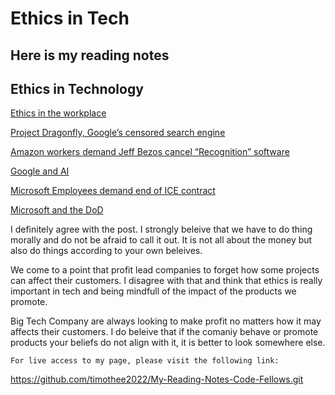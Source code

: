 # Ethics in Tech

## Here is my reading notes

## Ethics in Technology

[Ethics in the workplace](https://medium.freecodecamp.org/the-code-im-still-ashamed-of-e4c021dff55e)

[Project Dragonfly, Google’s censored search engine](https://www.vox.com/2018/8/17/17704526/google-dragonfly-censored-search-engine-china)

[Amazon workers demand Jeff Bezos cancel “Recognition” software](https://gizmodo.com/amazon-workers-demand-jeff-bezos-cancel-face-recognitio-1827037509)

[Google and AI](https://gizmodo.com/in-reversal-google-says-its-ai-will-not-be-used-for-we-1826649327)

[Microsoft Employees demand end of ICE contract](https://web.archive.org/web/20211124172013/https://www.nytimes.com/2018/06/19/technology/tech-companies-immigration-border.html)

[Microsoft and the DoD](https://web.archive.org/web/20200616232735/https://www.businessinsider.com/microsoft-employees-protest-contract-us-army-hololens-2019-2)

I definitely agree with the post. I strongly beleive that we have to do thing morally and do not be afraid to call it out. It is not all about the money but also do things according to your own beleives. 

We come to a point that profit lead companies to forget how some projects can affect their customers. I disagree with that and think that ethics is really important in tech and being mindfull of the impact of the products we promote.

Big Tech Company are always looking to make profit no matters how it may affects their customers. I do beleive that if the comaniy behave or promote products your beliefs do not align with it, it is better to look somewhere else. 


    For live access to my page, please visit the following link:
<https://github.com/timothee2022/My-Reading-Notes-Code-Fellows.git>


